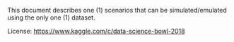 This document describes one (1)  scenarios that can be simulated/emulated using the only one (1) dataset. 

License: https://www.kaggle.com/c/data-science-bowl-2018